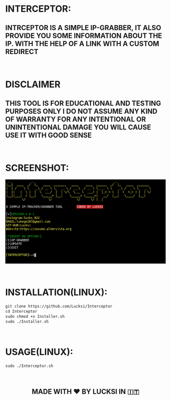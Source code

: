 # INTERCEPTOR:

## INTRCEPTOR IS A SIMPLE IP-GRABBER, IT ALSO PROVIDE YOU SOME INFORMATION ABOUT THE IP. WITH THE HELP OF A LINK WITH A CUSTOM REDIRECT  

<br>

# DISCLAIMER
## THIS TOOL IS FOR EDUCATIONAL AND TESTING PURPOSES ONLY I DO NOT ASSUME ANY KIND OF WARRANTY FOR ANY INTENTIONAL OR UNINTENTIONAL DAMAGE YOU WILL CAUSE USE IT WITH GOOD SENSE 

<br>

# SCREENSHOT:
![Screenshot](Screenshot/Screenshot.png)

<br>

# INSTALLATION(LINUX):
    git clone https://github.com/Lucksi/Interceptor
    cd Interceptor
    sudo chmod +x Installer.sh
    sudo ./Installer.sh

<br>

# USAGE(LINUX):
    sudo ./Interceptor.sh

<br>

## <p align= center>MADE WITH :heart: BY LUCKSI IN :it:</p>

